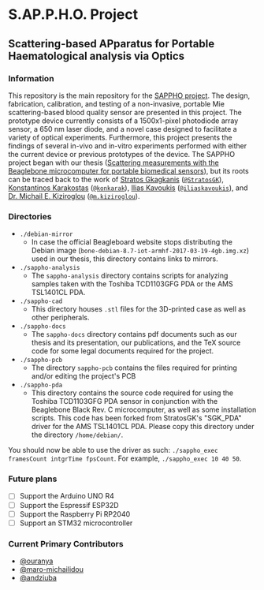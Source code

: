 # S.AP.P.H.O. Project
## Scattering-based APparatus for Portable Haematological analysis via Optics

### Information
This repository is the main repository for the [SAPPHO project](http://microengineering.iem.ihu.gr/curprojects.html). The design, fabrication, calibration, and testing of a non-invasive, portable Mie scattering-based blood quality sensor are presented in this project. The prototype device currently consists of a 1500x1-pixel photodiode array sensor, a 650 nm laser diode, and a novel case designed to facilitate a variety of optical experiments. Furthermore, this project presents the findings of several in-vivo and in-vitro experiments performed with either the current device or previous prototypes of the device. The SAPPHO project began with our thesis ([Scattering measurements with the Beaglebone microcomputer for portable biomedical sensors](TODO)\), but its roots can be traced back to the work of [Stratos Gkagkanis](http://microengineering.iem.ihu.gr/repo/2019Gkagkanis.pdf) ([`@StratosGK`](https://github.com/StratosGK)), [Konstantinos Karakostas](http://ikee.lib.auth.gr/record/305140?ln=el) ([`@konkarak`](https://www.linkedin.com/in/konkarak/)), [Ilias Kavoukis](http://microengineering.iem.ihu.gr/repo/2020Kavoukis.pdf) ([`@iliaskavoukis`](https://www.linkedin.com/in/iliaskavoukis/)), and [Dr. Michail E. Kiziroglou](https://spiral.imperial.ac.uk/bitstream/10044/1/48460/4/17_SPIE_asPublished.pdf) ([`@m.kiziroglou`](https://www.imperial.ac.uk/people/m.kiziroglou)).

### Directories
* `./debian-mirror`
  - In case the official Beagleboard website stops distributing the Debian image (`bone-debian-8.7-iot-armhf-2017-03-19-4gb.img.xz`) used in our thesis, this directory contains links to mirrors.
* `./sappho-analysis`
  - The `sappho-analysis` directory contains scripts for analyzing samples taken with the Toshiba TCD1103GFG PDA or the AMS TSL1401CL PDA.
* `./sappho-cad` 
  - This directory houses `.stl` files for the 3D-printed case as well as other peripherals.
* `./sappho-docs`
  - The `sappho-docs` directory contains pdf documents such as our thesis and its presentation, our publications, and the TeX source code for some legal documents required for the project.
* `./sappho-pcb`
  - The directory `sappho-pcb` contains the files required for printing and/or editing the project's PCB 
* `./sappho-pda`
  - This directory contains the source code required for using the Toshiba TCD1103GFG PDA sensor in conjunction with the Beaglebone Black Rev. C microcomputer, as well as some installation scripts. This code has been forked from StratosGK's "SGK_PDA" driver for the AMS TSL1401CL PDA. Please copy this directory under the directory `/home/debian/`.
  
You should now be able to use the driver as such: `./sappho_exec framesCount intgrTime fpsCount`. For example, `./sappho_exec 10 40 50`.

### Future plans
- [ ] Support the Arduino UNO R4
- [ ] Support the Espressif ESP32D
- [ ] Support the Raspberry Pi RP2040
- [ ] Support an STM32 microcontroller

### Current Primary Contributors
* [@ouranya](https://github.com/ouranya)
* [@maro-michailidou](https://github.com/maro-michailidou)
* [@andziuba](https://github.com/andziuba)

